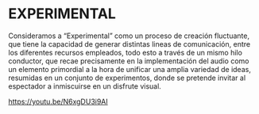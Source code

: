 # EXPERIMENTAL

Consideramos a “Experimental” como un proceso de creación fluctuante, que tiene la capacidad de generar distintas lineas de comunicación, entre los diferentes recursos empleados, todo esto a través de un mismo hilo conductor, que recae precisamente en la implementación del audio como un elemento primordial a la hora de unificar una amplia variedad de ideas, resumidas en un conjunto de experimentos, donde se pretende invitar al espectador a inmiscuirse en un disfrute visual.

https://youtu.be/N6xgDU3i9AI
